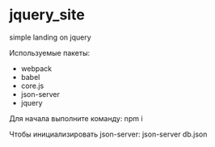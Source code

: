 # jquery_site
simple landing on jquery

Используемые пакеты:
- webpack
- babel
- core.js
- json-server
- jquery

Для начала выполните команду:
npm i

Чтобы инициализировать json-server:
json-server db.json